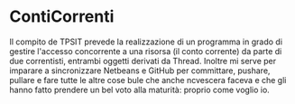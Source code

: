 # ContiCorrenti
Il compito de TPSIT prevede la realizzazione di un programma in grado di gestire l'accesso concorrente a una risorsa (il conto corrente)
da parte di due correntisti, entrambi oggetti derivati da Thread.
Inoltre mi serve per imparare a sincronizzare Netbeans e GitHub per committare, pushare, pullare e fare tutte le altre cose bule che
anche ncvescera faceva e che gli hanno fatto prendere un bel voto alla maturità: proprio come voglio io.
